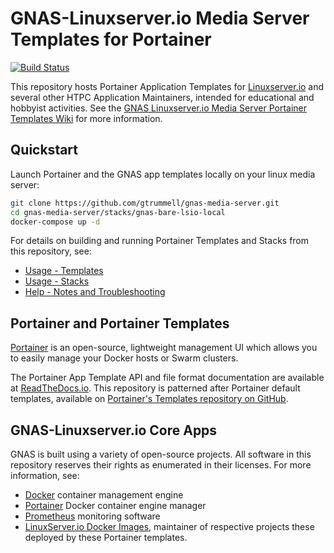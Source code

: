 # GNAS-Linuxserver.io Media Server Templates for Portainer

[![Build Status](https://travis-ci.org/gtrummell/gnas-media-server.svg?branch=master)](https://travis-ci.org/gtrummell/gnas-media-server)

This repository hosts Portainer Application Templates for
[Linuxserver.io](https://linuxserver.io) and several other HTPC Application Maintainers,
intended for educational and hobbyist activities.  See the [GNAS Linuxserver.io Media
Server Portainer Templates Wiki](https://github.com/gtrummell/gnas-media-server/wiki)
for more information.

## Quickstart
Launch Portainer and the GNAS app templates locally on your linux media server:

```bash
git clone https://github.com/gtrummell/gnas-media-server.git
cd gnas-media-server/stacks/gnas-bare-lsio-local
docker-compose up -d
```

For details on building and running Portainer Templates and Stacks from this
repository, see:
* [Usage - Templates](docs/usage-templates.md)
* [Usage - Stacks](docs/usage-stacks.md)
* [Help - Notes and Troubleshooting](docs/project-help.md)


## Portainer and Portainer Templates

[Portainer](https://portainer.io/) is an open-source, lightweight management UI which
allows you to easily manage your Docker hosts or Swarm clusters.

The Portainer App Template API and file format documentation are available at
[ReadTheDocs.io](http://portainer.readthedocs.io/en/latest/templates.html).  This
repository is patterned after Portainer default templates, available on [Portainer's
Templates repository on GitHub](https://github.com/portainer/templates).


## GNAS-Linuxserver.io Core Apps

GNAS is built using a variety of open-source projects.  All software in this
repository reserves their rights as enumerated in their licenses.  For more information,
see:

* [Docker](https://docker.io) container management engine
* [Portainer](https://portainer.io) Docker container engine manager
* [Prometheus](https://prometheus.io) monitoring software
* [LinuxServer.io Docker Images](https://linuxserver.io), maintainer of respective
  projects these deployed by these Portainer templates.
